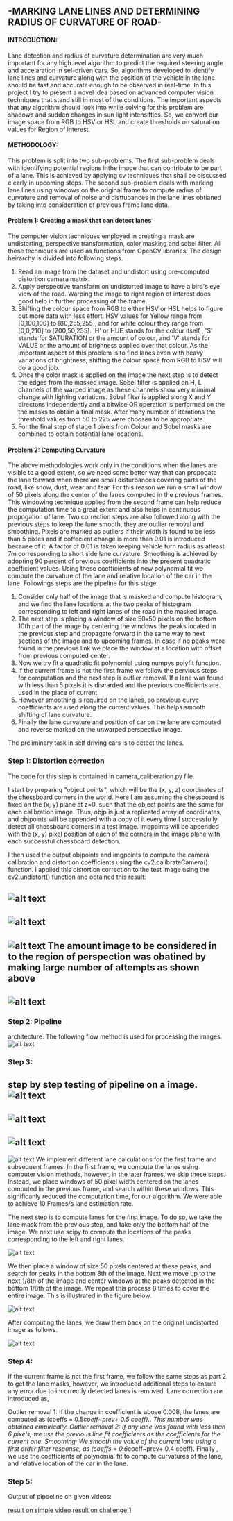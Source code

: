 ## -MARKING LANE LINES AND DETERMINING RADIUS OF CURVATURE OF ROAD-
#### INTRODUCTION:
Lane detection and radius of curvature determination are very much important for any high level algorithm to predict the required steering angle and accelaration in sel-driven cars. So, algorithms developed to identify lane lines and curvature along with the position of the vehicle in the lane should be fast and accurate enough to be observed in real-time. In this project I try to present a novel idea based on advanced computer vision techniques that stand still in most of the conditions. The important aspects that any algorithm should look into while solving for this problem are shadows and sudden changes in sun light intensitties. So, we convert our image space from RGB to HSV or HSL and create thresholds on saturation values for Region of interest.

#### METHODOLOGY:
This problem is split into two sub-problems. The first sub-problem deals with identifying potential regions inthe image that can contribute to be part of a lane. This is achieved by applying cv techniques that shall be discussed clearly in upcoming steps. The second sub-problem deals with marking lane lines using windows on the original frame to compute radius of curvature and removal of noise and disttubances in the lane lines obtianed by taking into consideration of previous frame lane data.

#### Problem 1: Creating a mask that can detect lanes
The computer vision techniques employed in creating a mask are undistorting, perspective transformation, color masking and sobel filter. All these techniques are used as functions from OpenCV libraries. The design heirarchy is divided into following steps.

1. Read an image from the dataset and undistort using pre-computed distortion camera matrix.
2. Apply perspective transform on undistorted image to have a bird's eye view of the road. Warping the image to right region of interest does good help in further processing of the frame.
3. Shifting the colour space from RGB to either HSV or HSL helps to figure out more data with less effort. HSV values for Yellow range from [0,100,100] to [80,255,255], and for white colour they range from [0,0,210] to [200,50,255]. 'H' or HUE stands for the colour itself , 'S' stands for SATURATION or the amount of colour, and 'V' stands for VALUE or the amount of brighness applied over that colour. As the important aspect of this problem is to find lanes even with heavy variations of brightness, shifting the colour space from RGB to HSV will do a good job. 
4. Once the color mask is applied on the image the next step is to detect the edges from the masked image. Sobel filter is applied on H, L channels of the warped image as these channels show very mimimal change with lighting variations. Sobel filter is applied along X and Y directons independently and a bitwise OR operation is performed on the the masks to obtain a final mask. After many number of iterations the threshold values from 50 to 225 were choosen to be appropriate.
5. For the final step of stage 1 pixels from Colour and Sobel masks are combined to obtain potential lane locations.

#### Problem 2: Computing Curvature
The above methodologies work only in the conditions when the lanes are visible to a good extent, so we need some better way that can propogate the lane forward when there are small disturbances covering parts of the road, like snow, dust, wear and tear. For this reason we run a small window of 50 pixels along the center of the lanes computed in the previous frames. This windowing technique applied from the second frame can help reduce the computation time to a great extent and also helps in continuous propogation of lane. Two correction steps are also followed along with the previous steps to keep the lane smooth, they are outlier removal and smoothing. Pixels are marked as outliers if their width is found to be less than 5 pixles and if coffecient change is more than 0.01 is introduced because of it. A factor of 0.01 is taken keeping vehicle turn radius as atleast 7m corresponding to short side lane  curvature. Smoothing is achieved by adopting 90 percent of previous coefficients into the present quadratic coefficient values. Using these coefficients of new polynomial fit we compute the curvature of the lane and relative location of the car in the lane. Followings steps are the pipeline for this stage.

1. Consider only half of the image that is masked and compute histogram, and we find the lane locations at the two peaks of histogram corresponding to left and right lanes of the road in the masked image.
2. The next step is placing a window of size 50x50 pixels on the bottom 10th part of the image by centering the windows the peaks located in the previous step and propagate forward in the same way to next sections of the image and to upcoming frames. In case if no peaks were found in the previous link we place the window at a location with offset from previous computed center.
3. Now we try fit a quadratic fit polynomial using numpys polyfit function.
4. If the current frame is not the first frame we follow the pervious steps for computation and the next step is outlier removal. If a lane was found with less than 5 pixels it is discarded and the previous coefficients are used in the place of current.
5. However smoothing is required on the lanes, so previous curve coefficients are used along the current values. This helps smooth shifting of lane curvature.
6. Finally the lane curvature and position of car on the lane are computed and reverse marked on the unwarped perspective image.







The preliminary task in self driving cars is to detect the lanes.
### Step 1: Distortion correction
The code for this step is contained in camera_caliberation.py file.

I start by preparing "object points", which will be the (x, y, z) coordinates of the chessboard corners in the world. Here I am assuming the chessboard is fixed on the (x, y) plane at z=0, such that the object points are the same for each calibration image. Thus, objp is just a replicated array of coordinates, and objpoints will be appended with a copy of it every time I successfully detect all chessboard corners in a test image. imgpoints will be appended with the (x, y) pixel position of each of the corners in the image plane with each successful chessboard detection.

I then used the output objpoints and imgpoints to compute the camera calibration and distortion coefficients using the cv2.calibrateCamera() function. I applied this distortion correction to the test image using the cv2.undistort() function and obtained this result:

![alt text](https://github.com/GOUTHAMRANGU/SDCND-UDACITY/blob/master/PROJECT4/output/cam_caliberation.JPG)
--------------------------------------------------------------------------------------------------------------------------------------------------------------------------------------------------------------------------------------------------------------------------------
![alt text](https://github.com/GOUTHAMRANGU/SDCND-UDACITY/blob/master/PROJECT4/output/undist.JPG)
--------------------------------------------------------------------------------------------------------------------------------------------------------------------------------------------------------------------------------------------------------------------------------
![alt text](https://github.com/GOUTHAMRANGU/SDCND-UDACITY/blob/master/PROJECT4/output/chooser.JPG)
The amount image to be considered in to the region of perspection was obatined by making large number of attempts as shown above
--------------------------------------------------------------------------------------------------------------------------------------------------------------------------------------------------------------------------------------------------------------------------------
![alt text](https://github.com/GOUTHAMRANGU/SDCND-UDACITY/blob/master/PROJECT4/output/perspective.JPG)
--------------------------------------------------------------------------------------------------------------------------------------------------------------------------------------------------------------------------------------------------------------------------------
### Step 2:  Pipeline 
architecture: The following flow method is used for processing the images. 
![alt text](https://github.com/GOUTHAMRANGU/SDCND-UDACITY/blob/master/PROJECT4/output/architecture.JPG)

### Step 3:
step by step testing of pipeline on a image.
![alt text](https://github.com/GOUTHAMRANGU/SDCND-UDACITY/blob/master/PROJECT4/output/white_filter.JPG)
--------------------------------------------------------------------------------------------------------------------------------------------------------------------------------------------------------------------------------------------------------------------------------

![alt text](https://github.com/GOUTHAMRANGU/SDCND-UDACITY/blob/master/PROJECT4/output/yellow_filter.JPG)
--------------------------------------------------------------------------------------------------------------------------------------------------------------------------------------------------------------------------------------------------------------------------------

![alt text](https://github.com/GOUTHAMRANGU/SDCND-UDACITY/blob/master/PROJECT4/output/combined.JPG)
--------------------------------------------------------------------------------------------------------------------------------------------------------------------------------------------------------------------------------------------------------------------------------

![alt text](https://github.com/GOUTHAMRANGU/SDCND-UDACITY/blob/master/PROJECT4/output/test_on_all.JPG)
We implement different lane calculations for the first frame and subsequent frames. In the first frame, we compute the lanes using computer vision methods, however, in the later frames, we skip these steps. Instead, we place windows of 50 pixel width centered on the lanes computed in the previous frame, and search within these windows. This significanly reduced the computation time, for our algorithm. We were able to achieve 10 Frames/s lane estimation rate.

The next step is to compute lanes for the first image. To do so, we take the lane mask from the previous step, and take only the bottom half of the image. We next use scipy to compute the locations of the peaks corresponding to the left and right lanes.

![alt text](https://github.com/GOUTHAMRANGU/SDCND-UDACITY/blob/master/PROJECT4/output/hista.JPG)

We then place a window of size 50 pixels centered at these peaks, and search for peaks in the bottom 8th of the image. Next we move up to the next 1/8th of the image and center windows at the peaks detected in the bottom 1/8th of the image. We repeat this process 8 times to cover the entire image. This is illustrated in the figure below.

![alt text](https://github.com/GOUTHAMRANGU/SDCND-UDACITY/blob/master/PROJECT4/output/hist.JPG)

After computing the lanes, we draw them back on the original undistorted image as follows.

![alt text](https://github.com/GOUTHAMRANGU/SDCND-UDACITY/blob/master/PROJECT4/output/test_final.JPG)

### Step 4:
If the current frame is not the first frame, we follow the same steps as part 2 to get the lane masks, however, we introduced additional steps to ensure any error due to incorrectly detected lanes is removed. Lane correction are introduced as,

Outlier removal 1: If the change in coefficient is above 0.008, the lanes are computed as (coeffs = 0.5*coeff~prev+ 0.5 coeff\).. This number was obtained empirically.
Outlier removal 2: If any lane was found with less than 6 pixels, we use the previous line fit coefficients as the coefficients for the current one.
Smoothing: We smooth the value of the current lane using a first order filter response, as \(coeffs = 0.6*coeff~prev+ 0.4 coeff\).
Finally , we use the coefficients of polynomial fit to compute curvatures of the lane, and relative location of the car in the lane.
### Step 5:
Output of pipoeline on given videos:

[result on simple video](https://youtu.be/RLADQ1ScPZk)
[result on challenge 1](https://youtu.be/kAPKyNAQ1QI)

